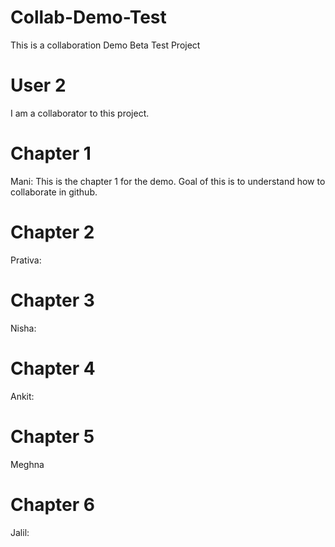 # Collab-Demo-Test
This is a collaboration Demo Beta Test Project

# User 2
I am a collaborator to this project.

# Chapter 1
Mani: 
This is the chapter 1 for the demo. Goal of this is to understand how to collaborate in github.

# Chapter 2
Prativa:

# Chapter 3
Nisha:

# Chapter 4
Ankit:

# Chapter 5
Meghna

# Chapter 6
Jalil:






